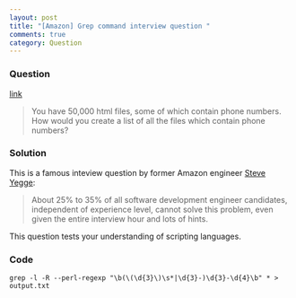 ```yaml
---
layout: post
title: "[Amazon] Grep command interview question "
comments: true
category: Question
---
```


### Question

[link](http://www.careercup.com/question?id=1799)

> You have 50,000 html files, some of which contain phone numbers. How would you create a list of all the files which contain phone numbers?

### Solution

This is a famous inteview question by former Amazon engineer [Steve Yegge](https://sites.google.com/site/steveyegge2/five-essential-phone-screen-questions):

> About 25% to 35% of all software development engineer candidates, independent of experience level, cannot solve this problem, even given the entire interview hour and lots of hints.

This question tests your understanding of scripting languages.

### Code

    grep -l -R --perl-regexp "\b(\(\d{3}\)\s*|\d{3}-)\d{3}-\d{4}\b" * > output.txt
